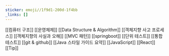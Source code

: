 ```yaml
---
sticker: emoji//1f9d1-200d-1f4bb
_links: []
---
```

[[컴퓨터 구조]]
[[운영체제]]
[[Data Structure & Algorithm]]
[[객체지향 사고 프로세스]]
[[객체지향의 사실과 오해]]
[[MVC 패턴]]
[[springboot]]
[[단위 테스트]]
[[통합 테스트]]
[[git & github]]
[[Java 스타일 가이드 요약]]
[[JavaScript]]
[[React]]
[[Tip]]